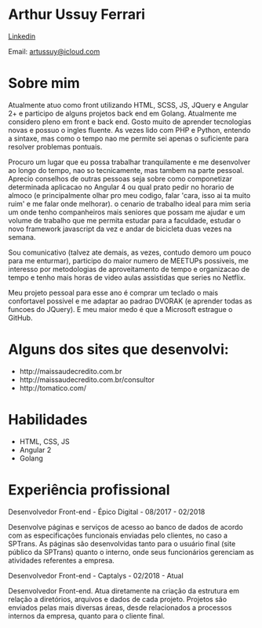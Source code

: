 # Arthur Ussuy Ferrari

<a href="https://www.linkedin.com/in/arthur-ussuy-255940138/">Linkedin</a>

Email: artussuy@icloud.com

# Sobre mim

Atualmente atuo como front utilizando HTML, SCSS, JS, JQuery e Angular 2+ e participo de alguns projetos back end em Golang. Atualmente me considero pleno em front e back end. Gosto muito de aprender tecnologias novas e possuo o ingles fluente. As vezes lido com PHP e Python, entendo a sintaxe, mas como o tempo nao me permite sei apenas o suficiente para resolver problemas pontuais.

Procuro um lugar que eu possa trabalhar tranquilamente e me desenvolver ao longo do tempo, nao so tecnicamente, mas tambem na parte pessoal. Aprecio conselhos de outras pessoas seja sobre como componetizar determinada aplicacao no Angular 4 ou qual prato pedir no horario de almoco (e principalmente olhar pro meu codigo, falar 'cara, isso ai ta muito ruim' e me falar onde melhorar). o cenario de trabalho ideal para mim seria um onde tenho companheiros mais seniores que possam me ajudar e um volume de trabalho que me permita estudar para a faculdade, estudar o novo framework javascript da vez e andar de bicicleta duas vezes na semana.

Sou comunicativo (talvez ate demais, as vezes, contudo demoro um pouco para me enturmar), participo do maior numero de MEETUPs possiveis, me interesso por metodologias de aproveitamento de tempo e organizacao de tempo e tenho mais horas de video aulas assistidas que series no Netflix.

Meu projeto pessoal para esse ano é comprar um teclado o mais confortavel possivel e me adaptar ao padrao DVORAK (e aprender todas as funcoes do JQuery). E meu maior medo é que a Microsoft estrague o GitHub.

# Alguns dos sites que desenvolvi:
  
  <ul>
    <li>http://maissaudecredito.com.br</li>
    <li>http://maissaudecredito.com.br/consultor</li>
    <li>http://tomatico.com/</li>
  </ul>
  
# Habilidades

  <ul>
    <li>HTML, CSS, JS</li>
    <li>Angular 2</li> 
    <li>Golang</li>
  </ul>
  
# Experiência profissional

Desenvolvedor Front-end - Épico Digital - 08/2017 - 02/2018
  
  Desenvolve páginas e serviços de acesso ao banco de dados de acordo com as especificações funcionais enviadas pelo clientes, no caso a SPTrans. As páginas são desenvolvidas tanto para o usuário final (site público da SPTrans) quanto o interno, onde seus funcionários gerenciam as atividades referentes a empresa.
    
Desenvolvedor Front-end - Captalys - 02/2018 - Atual

  Desenvolvedor Front-end. Atua diretamente na criação da estrutura em relação a diretórios, arquivos e dados de cada projeto. Projetos são enviados pelas mais diversas áreas, desde relacionados a processos internos da empresa, quanto para o cliente final.
    
